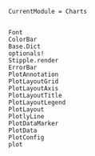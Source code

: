 ```@meta
CurrentModule = Charts
```

```@contents
```

```@docs
Font
ColorBar
Base.Dict
optionals!
Stipple.render
ErrorBar
PlotAnnotation
PlotLayoutGrid
PlotLayoutAxis
PlotLayoutTitle
PlotLayoutLegend
PlotLayout
PlotlyLine
PlotDataMarker
PlotData
PlotConfig
plot
```
